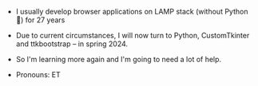 - I usually develop browser applications on LAMP stack (without Python 👀) for 27 years
- Due to current circumstances, I will now turn to Python, CustomTkinter and ttkbootstrap – in spring 2024.
- So I'm learning more again and I'm going to need a lot of help.

- Pronouns: ET 


<!---
Informalismus/Informalismus is a ✨ special ✨ repository because its `README.md` (this file) appears on your GitHub profile.
You can click the Preview link to take a look at your changes.
--->
